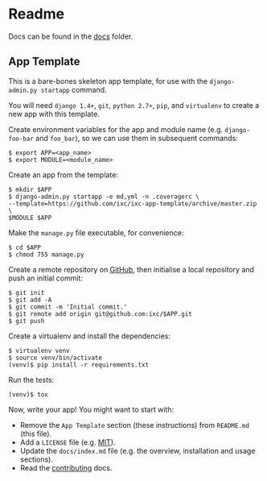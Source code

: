 # Readme

Docs can be found in the [docs](docs/index.md) folder.

## App Template

This is a bare-bones skeleton app template, for use with the
`django-admin.py startapp` command.

You will need `django 1.4+`, `git`, `python 2.7+`, `pip`, and `virtualenv` to
create a new app with this template.

Create environment variables for the app and module name (e.g. `django-foo-bar`
and `foo_bar`), so we can use them in subsequent commands:

    $ export APP=<app_name>
    $ export MODULE=<module_name>

Create an app from the template:

    $ mkdir $APP
    $ django-admin.py startapp -e md,yml -n .coveragerc \
    --template=https://github.com/ixc/ixc-app-template/archive/master.zip \
    $MODULE $APP

Make the `manage.py` file executable, for convenience:

    $ cd $APP
    $ chmod 755 manage.py

Create a remote repository on [GitHub], then initialise a local repository and
push an initial commit:

    $ git init
    $ git add -A
    $ git commit -m 'Initial commit.'
    $ git remote add origin git@github.com:ixc/$APP.git
    $ git push

Create a virtualenv and install the dependencies:

    $ virtualenv venv
    $ source venv/bin/activate
    (venv)$ pip install -r requirements.txt

Run the tests:

    (venv)$ tox

Now, write your app! You might want to start with:

  * Remove the `App Template` section (these instructions) from `README.md`
    (this file).
  * Add a `LICENSE` file (e.g. [MIT]).
  * Update the `docs/index.md` file (e.g. the overview, installation and usage
    sections).
  * Read the [contributing] docs.

[contributing]: docs/contributing.md
[GitHub]: https://github.com
[MIT]: http://choosealicense.com/licenses/mit/
